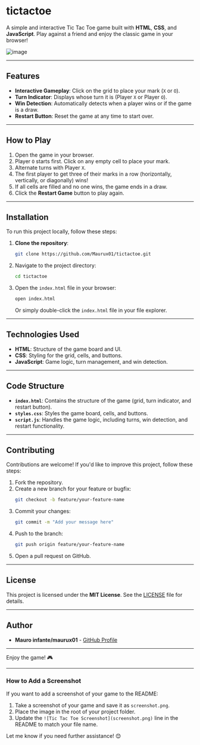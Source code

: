 # tictactoe


A simple and interactive Tic Tac Toe game built with **HTML**, **CSS**, and **JavaScript**. Play against a friend and enjoy the classic game in your browser!

![image](https://github.com/user-attachments/assets/860afd2f-4863-40ef-b583-e0407d15f0eb)


---

## Features

- **Interactive Gameplay**: Click on the grid to place your mark (`X` or `O`).
- **Turn Indicator**: Displays whose turn it is (Player `X` or Player `O`).
- **Win Detection**: Automatically detects when a player wins or if the game is a draw.
- **Restart Button**: Reset the game at any time to start over.

---

## How to Play

1. Open the game in your browser.
2. Player `O` starts first. Click on any empty cell to place your mark.
3. Alternate turns with Player `X`.
4. The first player to get three of their marks in a row (horizontally, vertically, or diagonally) wins!
5. If all cells are filled and no one wins, the game ends in a draw.
6. Click the **Restart Game** button to play again.

---

## Installation

To run this project locally, follow these steps:

1. **Clone the repository**:
   ```bash
   git clone https://github.com/Maurux01/tictactoe.git
   ```
2. Navigate to the project directory:
   ```bash
   cd tictactoe
   ```
3. Open the `index.html` file in your browser:
   ```bash
   open index.html
   ```
   Or simply double-click the `index.html` file in your file explorer.

---

## Technologies Used

- **HTML**: Structure of the game board and UI.
- **CSS**: Styling for the grid, cells, and buttons.
- **JavaScript**: Game logic, turn management, and win detection.

---

## Code Structure

- **`index.html`**: Contains the structure of the game (grid, turn indicator, and restart button).
- **`styles.css`**: Styles the game board, cells, and buttons.
- **`script.js`**: Handles the game logic, including turns, win detection, and restart functionality.

---

## Contributing

Contributions are welcome! If you'd like to improve this project, follow these steps:

1. Fork the repository.
2. Create a new branch for your feature or bugfix:
   ```bash
   git checkout -b feature/your-feature-name
   ```
3. Commit your changes:
   ```bash
   git commit -m "Add your message here"
   ```
4. Push to the branch:
   ```bash
   git push origin feature/your-feature-name
   ```
5. Open a pull request on GitHub.

---

## License

This project is licensed under the **MIT License**. See the [LICENSE](LICENSE) file for details.

---

## Author

- **Mauro infante/maurux01** - [GitHub Profile](https://github.com/Maurux01)

---

Enjoy the game! 🎮

---

### How to Add a Screenshot
If you want to add a screenshot of your game to the README:
1. Take a screenshot of your game and save it as `screenshot.png`.
2. Place the image in the root of your project folder.
3. Update the `![Tic Tac Toe Screenshot](screenshot.png)` line in the README to match your file name.

Let me know if you need further assistance! 😊
